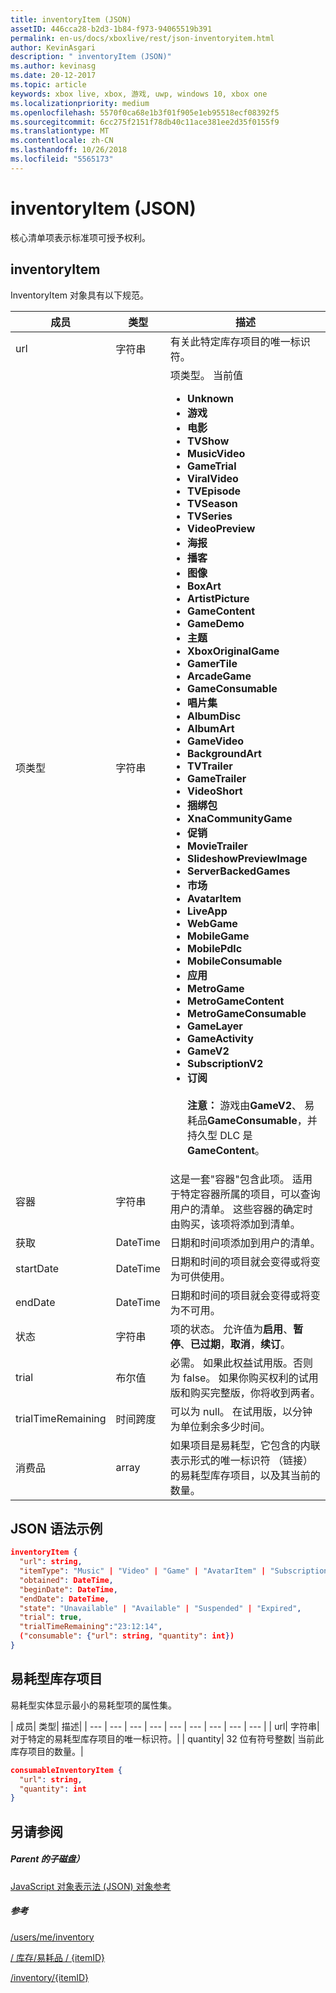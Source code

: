 ```yaml
---
title: inventoryItem (JSON)
assetID: 446cca28-b2d3-1b84-f973-94065519b391
permalink: en-us/docs/xboxlive/rest/json-inventoryitem.html
author: KevinAsgari
description: " inventoryItem (JSON)"
ms.author: kevinasg
ms.date: 20-12-2017
ms.topic: article
keywords: xbox live, xbox, 游戏, uwp, windows 10, xbox one
ms.localizationpriority: medium
ms.openlocfilehash: 5570f0ca68e1b3f01f905e1eb95518ecf08392f5
ms.sourcegitcommit: 6cc275f2151f78db40c11ace381ee2d35f0155f9
ms.translationtype: MT
ms.contentlocale: zh-CN
ms.lasthandoff: 10/26/2018
ms.locfileid: "5565173"
---
```

# <a name="inventoryitem-json"></a>inventoryItem (JSON)
核心清单项表示标准项可授予权利。
<a id="ID4EN"></a>


## <a name="inventoryitem"></a>inventoryItem

InventoryItem 对象具有以下规范。

| 成员| 类型| 描述|
| --- | --- | --- |
| url| 字符串| 有关此特定库存项目的唯一标识符。|
| 项类型| 字符串| 项类型。 当前值 <ul><li><b>Unknown</b></li><li><b>游戏</b></li><li><b>电影</b></li><li> <b>TVShow</b></li><li><b>MusicVideo</b></li><li><b>GameTrial</b></li><li><b>ViralVideo</b></li><li><b>TVEpisode</b></li><li><b>TVSeason</b></li><li><b>TVSeries</b></li><li><b>VideoPreview</b></li><li><b>海报</b></li><li><b>播客</b></li><li><b>图像</b></li><li><b>BoxArt</b></li><li><b>ArtistPicture</b></li><li><b>GameContent</b></li><li><b>GameDemo</b></li><li><b>主题</b></li><li><b>XboxOriginalGame</b></li><li><b>GamerTile</b></li><li><b>ArcadeGame</b></li><li><b>GameConsumable</b></li><li><b>唱片集</b></li><li><b>AlbumDisc</b></li><li><b>AlbumArt</b></li><li><b>GameVideo</b></li><li><b>BackgroundArt</b></li><li><b>TVTrailer</b></li><li><b>GameTrailer</b></li><li><b>VideoShort</b></li><li><b>捆绑包</b></li><li><b>XnaCommunityGame</b></li><li><b>促销</b></li><li><b>MovieTrailer</b></li><li><b>SlideshowPreviewImage</b></li><li><b>ServerBackedGames</b></li><li><b>市场</b></li><li><b>AvatarItem</b></li><li><b>LiveApp</b></li><li><b>WebGame</b></li><li><b>MobileGame</b></li><li><b>MobilePdlc</b></li><li><b>MobileConsumable</b></li><li><b>应用</b></li><li><b>MetroGame</b></li><li><b>MetroGameContent</b></li><li><b>MetroGameConsumable</b></li><li><b>GameLayer</b></li><li><b>GameActivity</b></li><li><b>GameV2</b></li><li><b>SubscriptionV2</b></li><li><b>订阅</b><br/><br/> **注意：** 游戏由**GameV2**、 易耗品**GameConsumable**，并持久型 DLC 是**GameContent**。 |
  | 容器 | 字符串 | 这是一套"容器"包含此项。 适用于特定容器所属的项目，可以查询用户的清单。 这些容器的确定时由购买，该项将添加到清单。 |
  | 获取 | DateTime | 日期和时间项添加到用户的清单。 |
  | startDate | DateTime | 日期和时间的项目就会变得或将变为可供使用。 |
  | endDate | DateTime | 日期和时间的项目就会变得或将变为不可用。 |
  | 状态 | 字符串 | 项的状态。 允许值为**启用**、**暂停**、**已过期**，**取消**，**续订**。  |
  | trial | 布尔值 | 必需。 如果此权益试用版。否则为 false。 如果你购买权利的试用版和购买完整版，你将收到两者。 |
  | trialTimeRemaining | 时间跨度 | 可以为 null。 在试用版，以分钟为单位剩余多少时间。 |
  | 消费品 | array | 如果项目是易耗型，它包含的内联表示形式的唯一标识符 （链接） 的易耗型库存项目，以及其当前的数量。 |

<a id="ID4EMAAC"></a>


## <a name="sample-json-syntax"></a>JSON 语法示例


```json
inventoryItem {
  "url": string,
  "itemType": "Music" | "Video" | "Game" | "AvatarItem" | "Subscription" | "DLC" | "Consumable" | ...,
  "obtained": DateTime,
  "beginDate": DateTime,
  "endDate": DateTime,
  "state": "Unavailable" | "Available" | "Suspended" | "Expired",
  "trial": true,
  "trialTimeRemaining":"23:12:14",
  ("consumable": {"url": string, "quantity": int})
}

```


<a id="ID4EVAAC"></a>


## <a name="consumable-inventory-item"></a>易耗型库存项目

易耗型实体显示最小的易耗型项的属性集。

| 成员| 类型| 描述|
| --- | --- | --- | --- | --- | --- | --- | --- | --- |
| url| 字符串| 对于特定的易耗型库存项目的唯一标识符。|
| quantity| 32 位有符号整数| 当前此库存项目的数量。|


```json
consumableInventoryItem {
  "url": string,
  "quantity": int
}

```


<a id="ID4E4BAC"></a>


## <a name="see-also"></a>另请参阅

<a id="ID4E6BAC"></a>


##### <a name="parent"></a>Parent 的子磁盘）

[JavaScript 对象表示法 (JSON) 对象参考](atoc-xboxlivews-reference-json.md)


<a id="ID4EJCAC"></a>


##### <a name="reference"></a>参考

[/users/me/inventory](../uri/marketplace/uri-inventory.md)

 [/ 库存/易耗品 / {itemID}](../uri/marketplace/uri-inventoryconsumablesitemurl.md)

 [/inventory/{itemID}](../uri/marketplace/uri-inventoryitemurl.md)
